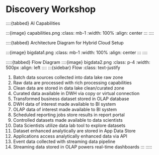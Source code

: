 # Discovery Workshop 

::::{tabbed} AI Capabilities

:::{image} capabilities.png
:class: mb-1
:width: 100%
:align: center
:::
::::

::::{tabbed} Architecture Diagram for Hybrid Cloud Setup

:::{image} bigdata1.png
:class: mb-1
:width: 100%
:align: center
:::
::::

:::::{tabbed} Flow Diagram
::::{image} bigdata2.png
:class: p-4
:width: 500px
:align: left
::::
:::{sidebar} Flow
:class: text-justify
1) Batch data sources collected into data lake raw zone
2) Raw data are processed with rich processing capabilities
3) Clean data are stored in data lake clean/curated zone
4) Curated data available in DWH via copy or virtual connection
5) Transformed business dataset stored in OLAP database
6) DWH data of interest made available to BI system
7) OLAP data of interest made available to BI system
8) Scheduled reporting jobs store results in report portal
9) Controlled datasets made available to data scientists
10) Data Scientists utilize data lab tool to explore datasets
11) Dataset enhanced analytically are stored in App Data Store
12) Applications access analytically enhanced data via API
13) Event data collected with streaming data pipeline
14) Streaming data stored in OLAP powers real-time dashboards
:::
:::::